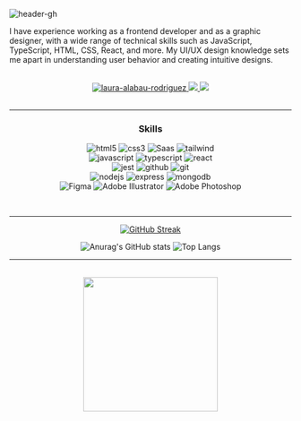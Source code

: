   
![header-gh](https://github.com/lauraAlabau/lauraAlabau/assets/88006513/4e5abc28-591c-4e11-817a-0375f4135d20)

<div align="left">
  <p>I have experience working as a frontend developer and as a graphic designer, with a wide range of technical skills such as JavaScript, TypeScript, HTML, CSS, React, and more. My UI/UX design knowledge sets me apart in understanding user behavior and creating intuitive designs.</p>
<br>
<div align="center">
    <a  href="https://www.linkedin.com/in/laura-alabau-rodriguez/" target="_blank">
      <img src="https://img.shields.io/badge/Linked%20In-0A66C2.svg?style=for-the-badge&logo=linkedin&logoColor=white" alt="laura-alabau-rodriguez"/>
    </a>
    <a target="_blank" href="mailto:laura.alabau.rodriguez@gmail.com">
      <img src="https://img.shields.io/badge/-Gmail-D14836?style=for-the-badge&logo=Gmail&logoColor=white"/>
    </a>
    <a target="_blank" href="https://www.laura-alabau.com/" target="_blank">
      <img src="https://img.shields.io/badge/-My%20Web-e20033?style=for-the-badge&logo=Google-Chrome&logoColor=white"/>
    </a>
</div>   
 <!-- [![Typing SVG](https://readme-typing-svg.demolab.com?font=Fira+Code&weight=500&size=40&pause=1000&color=C770F0&center=true&random=false&width=435&lines=%3E+Hello+World!)](https://git.io/typing-svg) -->
 
<!--  <h1>Hi, I'm Laura Alabau</h1> 
  <h3>Frontend Developer and UI Designer</h3>
</div>  -->
<br>


  ---
  
  <!-- SKILLS -->
<h3 align="center">Skills</h3>
<p align="center">
  <img src="https://img.shields.io/badge/html-E34F26.svg?style=for-the-badge&logo=html5&logoColor=white"  alt="html5"/> 
  <img src="https://img.shields.io/badge/css-1572B6.svg?style=for-the-badge&logo=css3&logoColor=white"  alt="css3"/>
  <img src="https://img.shields.io/badge/Sass-CC6699?style=for-the-badge&logo=sass&logoColor=white" alt="Saas"/>
  <img src="https://img.shields.io/badge/Tailwind_CSS-38B2AC?style=for-the-badge&logo=tailwind-css&logoColor=white" alt="tailwind"/>
<br/>
  <img src="https://img.shields.io/badge/Javascript-F7DF1E.svg?style=for-the-badge&logo=javascript&logoColor=black"  alt="javascript"/>
  <img src="https://img.shields.io/badge/TypeScript-007ACC?style=for-the-badge&logo=typescript&logoColor=white"  alt="typescript"/>
  <img src="https://img.shields.io/badge/reactjs-61DAFB.svg?style=for-the-badge&logo=react&logoColor=black"  alt="react"/>
 <!-- <img src="https://img.shields.io/badge/bootstrap-7952B3.svg?style=for-the-badge&logo=bootstrap&logoColor=white"   alt="bootstrap"/>-->
  <br>
  <img src="https://img.shields.io/badge/Jest-323330?style=for-the-badge&logo=Jest&logoColor=white"  alt="jest"/>
  <img src="https://img.shields.io/badge/github-181717.svg?style=for-the-badge&logo=github&logoColor=white" alt="github" />
  <img src="https://img.shields.io/badge/GIT-E44C30?style=for-the-badge&logo=git&logoColor=white" alt="git" />
<br>
  <img src="https://img.shields.io/badge/node.js-339933.svg?style=for-the-badge&logo=nodedotjs&logoColor=white"  alt="nodejs"/>
  <img src="https://img.shields.io/badge/express-000000.svg?style=for-the-badge&logo=express&logoColor=white"  alt="express" /> 
  <img src="https://img.shields.io/badge/mongodb-47A248.svg?style=for-the-badge&logo=mongodb&logoColor=white"  alt="mongodb"/>
   <br>
  <img src="https://img.shields.io/badge/figma-%23F24E1E.svg?style=for-the-badge&logo=figma&logoColor=white" alt="Figma"/>
  <img src="https://img.shields.io/badge/illustrator-%23FF9A00.svg?style=for-the-badge&logo=adobeillustrator&logoColor=white" alt="Adobe  Illustrator"/>
  <img src="https://img.shields.io/badge/photoshop-%2331A8FF.svg?style=for-the-badge&logo=adobephotoshop&logoColor=white" alt="Adobe Photoshop"/>
 <!-- <img src="https://img.shields.io/badge/postman-FF6C37.svg?style=for-the-badge&logo=postman&logoColor=white" alt="postman"/>
  <img src="https://img.shields.io/badge/heroku-430098.svg?style=for-the-badge&logo=heroku&logoColor=white"  alt="heroku"/>
  <img src="https://img.shields.io/badge/vercel-%23000000.svg?style=for-the-badge&logo=vercel&logoColor=white"  alt="vercel"/>
  <img src="https://img.shields.io/badge/jira-%230A0FFF.svg?style=for-the-badge&logo=jira&logoColor=white" alt="jira"/>
  <img src="https://img.shields.io/badge/vscode-007ACC.svg?style=for-the-badge&logo=visualstudiocode&logoColor=white" alt="vsCode"/>
  <br>
  <img src="https://img.shields.io/badge/InDesign-49021F?style=for-the-badge&logo=adobeindesign&logoColor=white" alt="Adobe InDesign"/>
  <img src="https://img.shields.io/badge/After%20Effects-9999FF.svg?style=for-the-badge&logo=Adobe%20After%20Effects&logoColor=white" alt="Adobe After Effects"/>
  <img src="https://img.shields.io/badge/Adobe%20XD-470137?style=for-the-badge&logo=Adobe%20XD&logoColor=#FF61F6" alt="Adobe XD"/>-->
 
</p>
<br>

---

<!-- STATS -->    
<div align="center">
  
[![GitHub Streak](https://streak-stats.demolab.com?user=lauraAlabau&theme=modern-lilac&date_format=j%20M%5B%20Y%5D&background=0A0E12&border=1C1E26&stroke=1C1E26&dates=f9f9f9&currStreakNum=f9f9f9&currStreakLabel=f9f9f9&fire=c22222&ring=c22222&sideNums=C770F0&sideLabels=f9f9f9)](https://git.io/streak-stats) 

![Anurag's GitHub stats](https://github-readme-stats.vercel.app/api?username=lauraAlabau&show_icons=true&theme=midnight-purple&hide=contribs,issues&hide_rank=true&border_color=1C1E26&bg_color=0A0E12&title_color=f9f9f9&icon_color=C770F0&text_color=f9f9f9&custom_title=My&nbsp;Stats) ![Top Langs](https://github-readme-stats.vercel.app/api/top-langs/?username=lauraAlabau&hide_progress=true&theme=midnight-purple&border_color=1C1E26&bg_color=0A0E12&title_color=f9f9f9&icon_color=C770F0&text_color=f9f9f9) 

<div>

----
<!-- CONTACT -->
<br>

<div align="center">
  
  <img width= "240" src= "https://pa1.narvii.com/6580/8098c6e9207376889eeb0532d9f5a0723c4d73f5_hq.gif"/>
 
</div>
